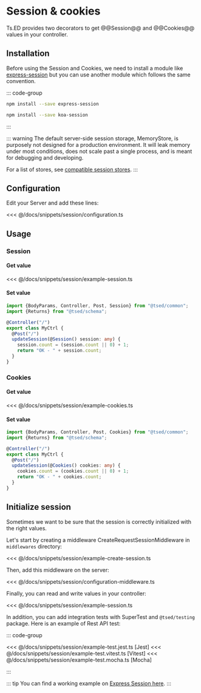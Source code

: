 # Session & cookies

Ts.ED provides two decorators to get @@Session@@ and @@Cookies@@ values in your controller.

## Installation

Before using the Session and Cookies, we need to install a module like [express-session](https://www.npmjs.com/package/express-session) but
you can use another module which follows the same convention.

::: code-group

```bash [Express.js]
npm install --save express-session
```

```bash [Koa.js]
npm install --save koa-session
```

:::

::: warning
The default server-side session storage, MemoryStore, is purposely not designed for a production environment. It will leak memory under most conditions, does not scale past a single process, and is meant for debugging and developing.

For a list of stores, see [compatible session stores](https://www.npmjs.com/package/express-session#compatible-session-stores).
:::

## Configuration

Edit your Server and add these lines:

<<< @/docs/snippets/session/configuration.ts

## Usage

### Session

#### Get value

<<< @/docs/snippets/session/example-session.ts

#### Set value

```typescript
import {BodyParams, Controller, Post, Session} from "@tsed/common";
import {Returns} from "@tsed/schema";

@Controller("/")
export class MyCtrl {
  @Post("/")
  updateSession(@Session() session: any) {
    session.count = (session.count || 0) + 1;
    return "OK - " + session.count;
  }
}
```

### Cookies

#### Get value

<<< @/docs/snippets/session/example-cookies.ts

#### Set value

```typescript
import {BodyParams, Controller, Post, Cookies} from "@tsed/common";
import {Returns} from "@tsed/schema";

@Controller("/")
export class MyCtrl {
  @Post("/")
  updateSession(@Cookies() cookies: any) {
    cookies.count = (cookies.count || 0) + 1;
    return "OK - " + cookies.count;
  }
}
```

## Initialize session

Sometimes we want to be sure that the session is correctly initialized with the right values.

Let's start by creating a middleware CreateRequestSessionMiddleware in `middlewares` directory:

<<< @/docs/snippets/session/example-create-session.ts

Then, add this middleware on the server:

<<< @/docs/snippets/session/configuration-middleware.ts

Finally, you can read and write values in your controller:

<<< @/docs/snippets/session/example-session.ts

In addition, you can add integration tests with SuperTest and `@tsed/testing` package.
Here is an example of Rest API test:

::: code-group

<<< @/docs/snippets/session/example-test.jest.ts [Jest]
<<< @/docs/snippets/session/example-test.vitest.ts [Vitest]
<<< @/docs/snippets/session/example-test.mocha.ts [Mocha]

:::

::: tip
You can find a working example on [Express Session here](https://github.com/tsedio/tsed-example-session).
:::
